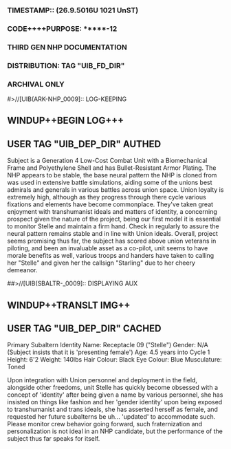 ### TIMESTAMP::         (26.9.5016U 1021 UnST)
### CODE++++PURPOSE:    *****-12
###					    THIRD GEN NHP DOCUMENTATION
### DISTRIBUTION:       TAG "UIB_FD_DIR"
###					    ARCHIVAL ONLY

#>//[UIB(ARK-NHP_0009]:: LOG-KEEPING
##						 WINDUP++BEGIN LOG+++
##						 USER TAG "UIB_DEP_DIR" AUTHED

Subject is a Generation 4 Low-Cost Combat Unit with a Biomechanical Frame and Polyethylene Shell and has Bullet-Resistant Armor Plating. The NHP appears to be stable, the base neural pattern the NHP is cloned from was used in extensive battle simulations, aiding some of the unions best admirals and generals in various battles across union space. Union loyalty is extremely high, although as they progress through there cycle various fixations and elements have become commonplace. They've taken great enjoyment with transhumanist ideals and matters of identity, a concerning prospect given the nature of the project, being our first model it is essential to monitor Stelle and maintain a firm hand. Check in regularly to assure the neural pattern remains stable and in line with Union ideals. Overall, project seems promising thus far, the subject has scored above union veterans in piloting, and been an invaluable asset as a co-pilot, unit seems to have morale benefits as well, various troops and handers have taken to calling her "Stelle" and given her the callsign "Starling" due to her cheery demeanor. 

##>//[UIB(SBALTR-_0009]:: DISPLAYING AUX
##						  WINDUP++TRANSLT IMG++
##						  USER TAG "UIB_DEP_DIR" CACHED

Primary Subaltern Identity
Name: Receptacle 09 ("Stelle")
Gender: N/A (Subject insists that it is 'presenting female')
Age: 4.5 years into Cycle 1
Height: 6'2
Weight: 140lbs
Hair Colour: Black
Eye Colour: Blue
Musculature: Toned

Upon integration with Union personnel and deployment in the field, alongside other freedoms, unit Stelle has quickly become obsessed with a concept of 'identity' after being given a name by various personnel, she has insisted on things like fashion and her 'gender identity' upon being exposed to transhumanist and trans ideals, she has asserted herself as female, and requested her future subalterns be uh... 'updated' to accommodate such. Please monitor crew behavior going forward, such fraternization and personalization is not ideal in an NHP candidate, but the performance of the subject thus far speaks for itself.